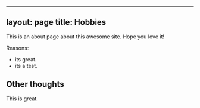   ---
  layout: page
  title: Hobbies
  ---

  This is an about page about this awesome site.
  Hope you love it!

  Reasons:
  - its great.
  - its a test.

  ## Other thoughts

  This is great.
